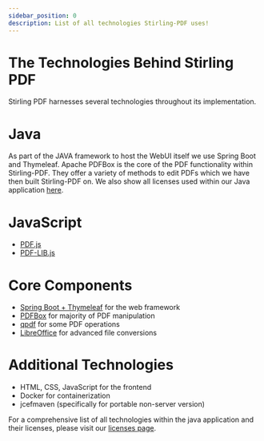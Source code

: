 ```yaml
---
sidebar_position: 0
description: List of all technologies Stirling-PDF uses!
---
```

# The Technologies Behind Stirling PDF
Stirling PDF harnesses several technologies throughout its implementation.

# Java
As part of the JAVA framework to host the WebUI itself we use Spring Boot and Thymeleaf.
Apache PDFBox is the core of the PDF functionality within Stirling-PDF.
They offer a variety of methods to edit PDFs which we have then built Stirling-PDF on.
We also show all licenses used within our Java application [here](https://stirlingpdf.io/licenses).

# JavaScript
- [PDF.js](https://github.com/mozilla/pdf.js)
- [PDF-LIB.js](https://github.com/Hopding/pdf-lib)

# Core Components
- [Spring Boot + Thymeleaf](https://spring.io/projects/spring-boot) for the web framework
- [PDFBox](https://pdfbox.apache.org/) for majority of PDF manipulation
- [qpdf](https://qpdf.sourceforge.io/) for some PDF operations
- [LibreOffice](https://www.libreoffice.org/discover/libreoffice/) for advanced file conversions

# Additional Technologies
- HTML, CSS, JavaScript for the frontend
- Docker for containerization
- jcefmaven (specifically for portable non-server version)

For a comprehensive list of all technologies within the java application and their licenses, please visit our [licenses page](https://stirlingpdf.io/licenses).